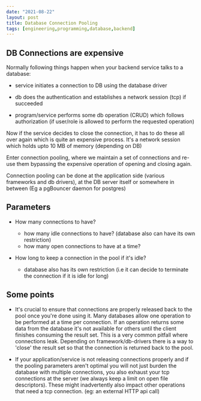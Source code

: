 ```yaml
---
date: "2021-08-22"
layout: post
title: Database Connection Pooling
tags: [engineering,programming,database,backend]
---
```



## DB Connections are expensive

Normally following things happen when your backend service talks to a database:

 - service initiates a connection to DB using the database driver

 - db does the authentication and establishes a network session (tcp) if succeeded

 - program/service performs some db operation (CRUD) which follows authorization (if user/role is allowed to perform the requested operation)

 Now if the service decides to close the connection, it has to do these all over again which is quite an expensive process. It's a network session which holds upto 10 MB of memory (depending on DB)


 Enter connection pooling, where we maintain a set of connections and re-use them bypassing the expensive operation of opening and closing again. 


 Connection pooling can be done at the application side (various frameworks and db drivers), at the DB server itself or somewhere in between (Eg a pgBouncer daemon for postgres)

## Parameters
- How many connections to have?
	- how many idle connections to have? (database also can have its own restriction)
	- how many open connections to have at a time?

- How long to keep a connection in the pool if it's idle?
	- database also has its own restriction (i.e it can decide to terminate the connection if it is idle for long)


## Some points

- It's crucial to ensure that connections are properly released back to the pool once you're done using it. Many databases allow one operation to be performed at a time per connection. If an operation returns some data from the database it's not available for others until the client finishes consuming the result set. This is a very common pitfall where connections leak. Depending on framework/db-drivers there is a way to 'close' the result set so that the connection is returned back to the pool.

- If your application/service is not releasing connections properly and if the pooling parameters aren't optimal you will not just burden the database with multiple connections, you also exhaust your tcp connections at the server (we always keep a limit on open file descriptors). These might inadvertently also impact other operations that need a tcp connection. (eg: an external HTTP api call)


